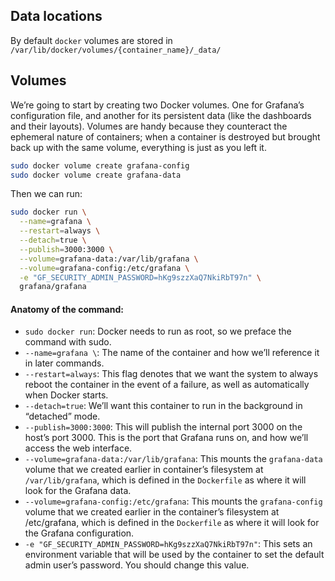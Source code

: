 ## Data locations

By default `docker` volumes are stored in `/var/lib/docker/volumes/{container_name}/_data/`

## Volumes

We’re going to start by creating two Docker volumes. One for Grafana’s configuration file, and another for its persistent data (like the dashboards and their layouts). Volumes are handy because they counteract the ephemeral nature of containers; when a container is destroyed but brought back up with the same volume, everything is just as you left it.
```bash
sudo docker volume create grafana-config
sudo docker volume create grafana-data
```

Then we can run:
```bash
sudo docker run \
  --name=grafana \
  --restart=always \
  --detach=true \
  --publish=3000:3000 \
  --volume=grafana-data:/var/lib/grafana \
  --volume=grafana-config:/etc/grafana \
  -e "GF_SECURITY_ADMIN_PASSWORD=hKg9szzXaQ7NkiRbT97n" \
  grafana/grafana
  ```
#### Anatomy of the command:
- `sudo docker run`: Docker needs to run as root, so we preface the command with sudo.
- `--name=grafana \`: The name of the container and how we’ll reference it in later commands.
- `--restart=always`: This flag denotes that we want the system to always reboot the container in the event of a failure, as well as automatically when Docker starts.
- `--detach=true`: We’ll want this container to run in the background in “detached” mode.
- `--publish=3000:3000`: This will publish the internal port 3000 on the host’s port 3000. This is the port that Grafana runs on, and how we’ll access the web interface.
- `--volume=grafana-data:/var/lib/grafana`: This mounts the `grafana-data` volume that we created earlier in container’s filesystem at `/var/lib/grafana`, which is defined in the `Dockerfile` as where it will look for the Grafana data.
- `--volume=grafana-config:/etc/grafana`: This mounts the `grafana-config` volume that we created earlier in the container’s filesystem at /etc/grafana, which is defined in the `Dockerfile` as where it will look for the Grafana configuration.
- `-e "GF_SECURITY_ADMIN_PASSWORD=hKg9szzXaQ7NkiRbT97n"`: This sets an environment variable that will be used by the container to set the default admin user’s password. You should change this value.
